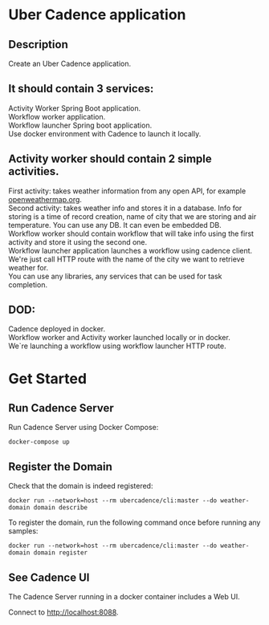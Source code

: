 # Uber Cadence application

## **Description**
Create an Uber Cadence application.

## **It should contain 3 services:**
Activity Worker Spring Boot application.  
Workflow worker application.  
Workflow launcher Spring boot application.  
Use docker environment with Cadence to launch it locally.

## **Activity worker should contain 2 simple activities.**

First activity: takes weather information from any open API, for example
[openweathermap.org](https://openweathermap.org/).  
Second activity: takes weather info and stores it in a database. Info for storing
is a time of record creation, name of city that we are storing and air
temperature. You can use any DB. It can even be embedded DB.  
Workflow worker should contain workflow that will take info using the first
activity and store it using the second one.  
Workflow launcher application launches a workflow using cadence client.
We're just call HTTP route with the name of the city we want to retrieve
weather for.  
You can use any libraries, any services that can be used for task completion.

## **DOD:**

Cadence deployed in docker.  
Workflow worker and Activity worker launched locally or in docker.  
We`re launching a workflow using workflow launcher HTTP route.

# **Get Started**

## **Run Cadence Server**

Run Cadence Server using Docker Compose:

    docker-compose up


## **Register the Domain**

Check that the domain is indeed registered:

    docker run --network=host --rm ubercadence/cli:master --do weather-domain domain describe

To register the domain, run the following command once before running any samples:

    docker run --network=host --rm ubercadence/cli:master --do weather-domain domain register

## **See Cadence UI**

The Cadence Server running in a docker container includes a Web UI.

Connect to [http://localhost:8088](http://localhost:8088).
